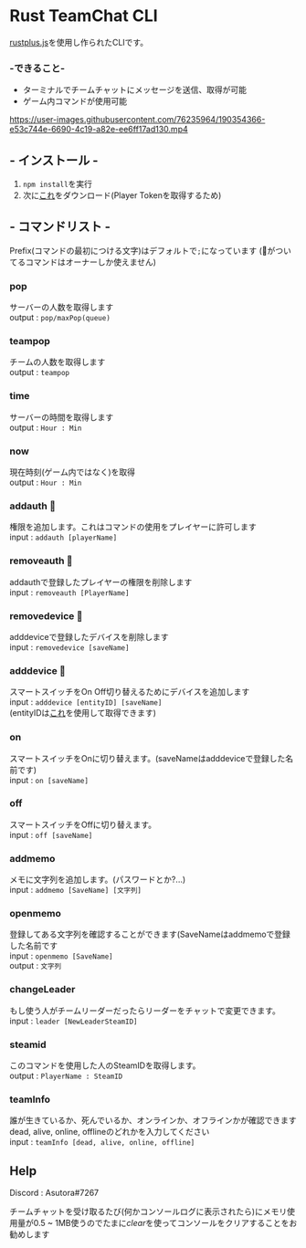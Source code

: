 # Rust TeamChat CLI
[rustplus.js](https://github.com/liamcottle/rustplus.js)を使用し作られたCLIです。
### -できること-
- ターミナルでチームチャットにメッセージを送信、取得が可能
- ゲーム内コマンドが使用可能

https://user-images.githubusercontent.com/76235964/190354366-e53c744e-6690-4c19-a82e-ee6ff17ad130.mp4



## - インストール -
1. ``npm install``を実行
2. 次に[これ](https://github.com/AsutoraGG/getToken)をダウンロード(Player Tokenを取得するため)

## - コマンドリスト -
Prefix(コマンドの最初につける文字)はデフォルトで`;`になっています
(👑がついてるコマンドはオーナーしか使えません)

### pop
サーバーの人数を取得します  
output : ``pop/maxPop(queue)`` 

### teampop
チームの人数を取得します  
output : ``teampop``

### time 
サーバーの時間を取得します  
output : ``Hour : Min``

### now 
現在時刻(ゲーム内ではなく)を取得  
output : ``Hour : Min``

### addauth 👑
権限を追加します。これはコマンドの使用をプレイヤーに許可します  
input : ``addauth [playerName]``

### removeauth 👑
addauthで登録したプレイヤーの権限を削除します  
input : ``removeauth [PlayerName]``

### removedevice 👑
adddeviceで登録したデバイスを削除します  
input : ``removedevice [saveName]``

### adddevice 👑
スマートスイッチをOn Off切り替えるためにデバイスを追加します  
input : ``adddevice [entityID] [saveName]``  
(entityIDは[これ](https://github.com/AsutoraGG/getToken)を使用して取得できます)

### on
スマートスイッチをOnに切り替えます。(saveNameはadddeviceで登録した名前です)  
input : ``on [saveName]``

### off
スマートスイッチをOffに切り替えます。  
input : ``off [saveName]``

### addmemo
メモに文字列を追加します。(パスワードとか?...)  
input : ``addmemo [SaveName] [文字列]``

### openmemo
登録してある文字列を確認することができます(SaveNameはaddmemoで登録した名前です  
input : ``openmemo [SaveName]``  
output : ``文字列``

### changeLeader
もし使う人がチームリーダーだったらリーダーをチャットで変更できます。  
input : ``leader [NewLeaderSteamID]``

### steamid
このコマンドを使用した人のSteamIDを取得します。  
output : ``PlayerName : SteamID``

### teamInfo
誰が生きているか、死んでいるか、オンラインか、オフラインかが確認できます  
dead, alive, online, offlineのどれかを入力してください  
input : ``teamInfo [dead, alive, online, offline]``

## Help
Discord : Asutora#7267

チームチャットを受け取るたび(何かコンソールログに表示されたら)にメモリ使用量が0.5 ~ 1MB使うのでたまに*clear*を使ってコンソールをクリアすることをお勧めします
